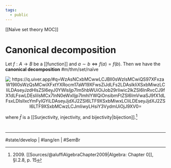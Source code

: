 ```yaml
---
tags:
  - public
---
```

[[Naïve set theory MOC]]
# Canonical decomposition

Let $f : A \to B$ be a [[function]] and $a \sim b \iff f(a) = f(b)$.
Then we have the **canonical decomposition** #m/thm/set/naïve 

<p align="center"><img align="center" src="https://i.upmath.me/svg/%0A%5Cusetikzlibrary%7Bcalc%7D%0A%5Cusetikzlibrary%7Bdecorations.pathmorphing%7D%0A%5Ctikzset%7Bcurve%2F.style%3D%7Bsettings%3D%7B%231%7D%2Cto%20path%3D%7B(%5Ctikztostart)%0A%20%20%20%20..%20controls%20(%24(%5Ctikztostart)!%5Cpv%7Bpos%7D!(%5Ctikztotarget)!%5Cpv%7Bheight%7D!270%3A(%5Ctikztotarget)%24)%0A%20%20%20%20and%20(%24(%5Ctikztostart)!1-%5Cpv%7Bpos%7D!(%5Ctikztotarget)!%5Cpv%7Bheight%7D!270%3A(%5Ctikztotarget)%24)%0A%20%20%20%20..%20(%5Ctikztotarget)%5Ctikztonodes%7D%7D%2C%0A%20%20%20%20settings%2F.code%3D%7B%5Ctikzset%7Bquiver%2F.cd%2C%231%7D%0A%20%20%20%20%20%20%20%20%5Cdef%5Cpv%23%231%7B%5Cpgfkeysvalueof%7B%2Ftikz%2Fquiver%2F%23%231%7D%7D%7D%2C%0A%20%20%20%20quiver%2F.cd%2Cpos%2F.initial%3D0.35%2Cheight%2F.initial%3D0%7D%0A%25%20TikZ%20arrowhead%2Ftail%20styles.%0A%5Ctikzset%7Btail%20reversed%2F.code%3D%7B%5Cpgfsetarrowsstart%7Btikzcd%20to%7D%7D%7D%0A%5Ctikzset%7B2tail%2F.code%3D%7B%5Cpgfsetarrowsstart%7BImplies%5Breversed%5D%7D%7D%7D%0A%5Ctikzset%7B2tail%20reversed%2F.code%3D%7B%5Cpgfsetarrowsstart%7BImplies%7D%7D%7D%0A%25%20TikZ%20arrow%20styles.%0A%5Ctikzset%7Bno%20body%2F.style%3D%7B%2Ftikz%2Fdash%20pattern%3Don%200%20off%201mm%7D%7D%0A%25%20https%3A%2F%2Fq.uiver.app%2F%23q%3DWzAsNCxbMCwwLCJBIl0sWzIsMCwiQS97XFxzaW19Il0sWzQsMCwiXFxtYXRocm17aW19XFwsZiJdLFs2LDAsIkIiXSxbMiwzLCIiLDAseyJzdHlsZSI6eyJ0YWlsIjp7Im5hbWUiOiJob29rIiwic2lkZSI6InRvcCJ9fX1dLFswLDEsIiIsMCx7InN0eWxlIjp7ImhlYWQiOnsibmFtZSI6ImVwaSJ9fX1dLFsxLDIsIlxcYmFyIGYiLDAseyJjdXJ2ZSI6LTF9XSxbMiwxLCIiLDEseyJjdXJ2ZSI6LTF9XSxbMCwzLCJmIiwyLHsiY3VydmUiOjJ9XV0%3D%0A%5Cbegin%7Btikzcd%7D%5Bampersand%20replacement%3D%5C%26%5D%0A%09A%20%5C%26%5C%26%20%7BA%2F%7B%5Csim%7D%7D%20%5C%26%5C%26%20%7B%5Cmathrm%7Bim%7D%5C%2Cf%7D%20%5C%26%5C%26%20B%0A%09%5Carrow%5Btwo%20heads%2C%20from%3D1-1%2C%20to%3D1-3%5D%0A%09%5Carrow%5B%22f%22'%2C%20curve%3D%7Bheight%3D12pt%7D%2C%20from%3D1-1%2C%20to%3D1-7%5D%0A%09%5Carrow%5B%22%7B%5Cbar%20f%7D%22%2C%20curve%3D%7Bheight%3D-6pt%7D%2C%20from%3D1-3%2C%20to%3D1-5%5D%0A%09%5Carrow%5Bcurve%3D%7Bheight%3D-6pt%7D%2C%20from%3D1-5%2C%20to%3D1-3%5D%0A%09%5Carrow%5Bhook%2C%20from%3D1-5%2C%20to%3D1-7%5D%0A%5Cend%7Btikzcd%7D%0A#invert" alt="https://q.uiver.app/#q=WzAsNCxbMCwwLCJBIl0sWzIsMCwiQS97XFxzaW19Il0sWzQsMCwiXFxtYXRocm17aW19XFwsZiJdLFs2LDAsIkIiXSxbMiwzLCIiLDAseyJzdHlsZSI6eyJ0YWlsIjp7Im5hbWUiOiJob29rIiwic2lkZSI6InRvcCJ9fX1dLFswLDEsIiIsMCx7InN0eWxlIjp7ImhlYWQiOnsibmFtZSI6ImVwaSJ9fX1dLFsxLDIsIlxcYmFyIGYiLDAseyJjdXJ2ZSI6LTF9XSxbMiwxLCIiLDEseyJjdXJ2ZSI6LTF9XSxbMCwzLCJmIiwyLHsiY3VydmUiOjJ9XV0=" /></p>

where $\bar f$ is a [[Surjectivity, injectivity, and bijectivity|bijection]].[^2009]

  [^2009]: 2009\. [[Sources/@aluffiAlgebraChapter2009|Algebra: Chapter 0]], §I.2.8, p. 15

#
---
#state/develop | #lang/en | #SemBr 